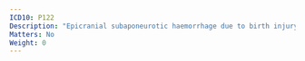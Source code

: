 ```yaml
---
ICD10: P122
Description: "Epicranial subaponeurotic haemorrhage due to birth injury"
Matters: No
Weight: 0
---
```

